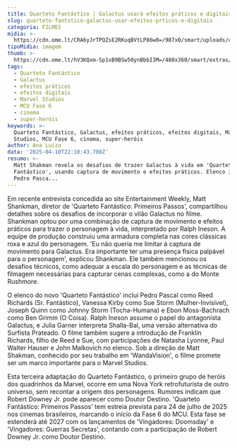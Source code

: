 ```yaml
---
title: Quarteto Fantástico | Galactus usará efeitos práticos e digitais
slug: quarteto-fantstico-galactus-usar-efeitos-prticos-e-digitais
categoria: FILMES
midia: >-
  https://cdn.ome.lt/CRA6yJrTPQZsE2RKuqBVtLP86w0=/987x0/smart/uploads/conteudo/fotos/Design_sem_nome_-_2025-04-10T182113.145.png
tipoMidia: imagem
thumb: >-
  https://cdn.ome.lt/hV3KQxm-Sp1xB9BSw50ynBbbI3M=/480x360/smart/extras/conteudos/Design_sem_nome_-_2025-04-10T182113.145.png
tags:
  - Quarteto Fantástico
  - Galactus
  - efeitos práticos
  - efeitos digitais
  - Marvel Studios
  - MCU Fase 6
  - cinema
  - super-heróis
keywords: >-
  Quarteto Fantástico, Galactus, efeitos práticos, efeitos digitais, Marvel
  Studios, MCU Fase 6, cinema, super-heróis
author: Ana Luiza
data: '2025-04-10T22:10:43.708Z'
resumo: >-
  Matt Shakman revela os desafios de trazer Galactus à vida em 'Quarteto
  Fantástico', usando captura de movimento e efeitos práticos. Elenco inclui
  Pedro Pasca...
---
```


Em recente entrevista concedida ao site Entertainment Weekly, Matt Shankman, diretor de 'Quarteto Fantástico: Primeiros Passos', compartilhou detalhes sobre os desafios de incorporar o vilão Galactus no filme. Shankman optou por uma combinação de captura de movimento e efeitos práticos para trazer o personagem à vida, interpretado por Ralph Ineson. A equipe de produção construiu uma armadura completa nas cores clássicas roxa e azul do personagem. 'Eu não queria me limitar à captura de movimento para Galactus. Era importante ter uma presença física palpável para o personagem', explicou Shankman. Ele também mencionou os desafios técnicos, como adequar a escala do personagem e as técnicas de filmagem necessárias para capturar cenas complexas, como a do Monte Rushmore.

O elenco do novo 'Quarteto Fantástico' inclui Pedro Pascal como Reed Richards (Sr. Fantástico), Vanessa Kirby como Sue Storm (Mulher-Invisível), Joseph Quinn como Johnny Storm (Tocha-Humana) e Ebon Moss-Bachrach como Ben Grimm (O Coisa). Ralph Ineson assume o papel do antagonista Galactus, e Julia Garner interpreta Shalla-Bal, uma versão alternativa do Surfista Prateado. O filme também sugere a introdução de Franklin Richards, filho de Reed e Sue, com participações de Natasha Lyonne, Paul Walter Hauser e John Malkovich no elenco. Sob a direção de Matt Shakman, conhecido por seu trabalho em 'WandaVision', o filme promete ser um marco importante para o Marvel Studios.

Esta terceira adaptação do Quarteto Fantástico, o primeiro grupo de heróis dos quadrinhos da Marvel, ocorre em uma Nova York retrofuturista de outro universo, sem recontar a origem dos personagens. Rumores indicam que Robert Downey Jr. pode aparecer como Doutor Destino. 'Quarteto Fantástico: Primeiros Passos' tem estreia prevista para 24 de julho de 2025 nos cinemas brasileiros, marcando o início da Fase 6 do MCU. Esta fase se estenderá até 2027 com os lançamentos de 'Vingadores: Doomsday' e 'Vingadores: Guerras Secretas', contando com a participação de Robert Downey Jr. como Doutor Destino.
